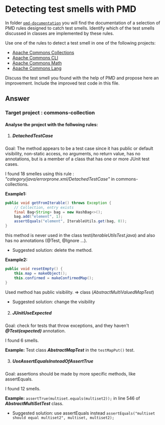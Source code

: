 # Detecting test smells with PMD

In folder [`pmd-documentation`](../pmd-documentation) you will find the documentation of a selection of PMD rules designed to catch test smells.
Identify which of the test smells discussed in classes are implemented by these rules.

Use one of the rules to detect a test smell in one of the following projects:

- [Apache Commons Collections](https://github.com/apache/commons-collections)
- [Apache Commons CLI](https://github.com/apache/commons-cli)
- [Apache Commons Math](https://github.com/apache/commons-math)
- [Apache Commons Lang](https://github.com/apache/commons-lang)

Discuss the test smell you found with the help of PMD and propose here an improvement.
Include the improved test code in this file.

## Answer

### Target project : commons-collection
#### Analyse the project with the follwoing rules:
1. ##### DetachedTestCase

Goal: The method appears to be a test case since it has public or default visibility, non-static access, no arguments, no return value, has no annotations, but is a member of a class that has one or more JUnit test cases.

I found 18 smelles using this rule : *"category/java/errorprone.xml/DetachedTestCase"* in commons-collections.

**Example1:**
```java
public void getFromIterable() throws Exception {
    // Collection, entry exists
    final Bag<String> bag = new HashBag<>();
    bag.add("element", 1);
    assertEquals("element", IterableUtils.get(bag, 0));
}
```
this method is never used in the class test(*IterableUtilsTest.java*) and also has no annotations (@Test, @Ignore ...). 

- Suggested solution: delete the method.

**Example2:**
```java
public void resetEmpty() {
    this.map = makeObject();
    this.confirmed = makeConfirmedMap();
}
```

Used method has public visibility. => class (*AbstractMultiValuedMapTest*)
- Suggested solution: change the visibility

2. ##### JUnitUseExpected
Goal: check for tests that throw exceptions, and they haven't _**@Test(expected)**_ annotation.

I found 6 smells.

**Example:**
Test class **_AbstractMapTest_** in the `testMapPut()` test.

3. ##### UseAssertEqualsInsteadOfAssertTrue
Goal: assertions should be made by more specific methods, like assertEquals.

I found 12 smells.

**Example:**
`assertTrue(multiset.equals(multiset2));` in line 546 of **_AbstractMultiSetTest_** class.
- Suggested solution: use assertEquals instead
`assertEquals("multiset should equal multiset2", multiset, multiset2);`




